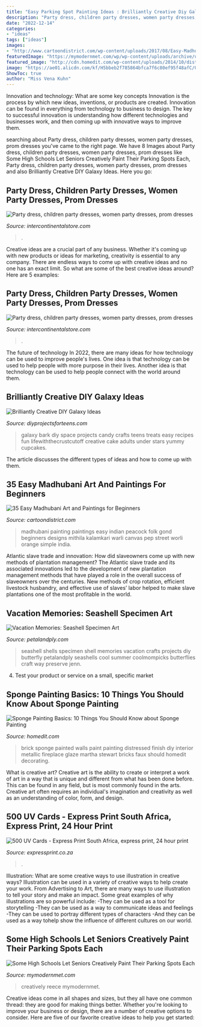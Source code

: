 ```yaml
---
title: "Easy Parking Spot Painting Ideas : Brilliantly Creative Diy Galaxy Ideas"
description: "Party dress, children party dresses, women party dresses, prom dresses"
date: "2022-12-14"
categories:
- "ideas"
tags: ["ideas"]
images:
- "http://www.cartoondistrict.com/wp-content/uploads/2017/08/Easy-Madhubani-Art-and-Paintings-for-Beginnersdd7fe2801c729815e682e6f66d7e595d.jpg"
featuredImage: "https://mymodernmet.com/wp/wp-content/uploads/archive/uXQ1rhVcPY6BlaXw5SDV_PaintedParkingSpots7.jpg"
featured_image: "http://cdn.homedit.com/wp-content/uploads/2014/10/distressed_sponge_painted_brick_wall.jpg"
image: "https://ae01.alicdn.com/kf/H5bbeb2f785864bfca7f6c80ef95f48afC/Global-Xiaomi-Redmi-Note-8T-48MP-Quad-Cameras-Smartphone-4GB-RAM-64GB-ROM-Snapdragon-665-Octa.jpg_640x640.jpg"
ShowToc: true
author: "Miss Vena Kuhn"
---
```



Innovation and technology: What are some key concepts
Innovation is the process by which new ideas, inventions, or products are created. Innovation can be found in everything from technology to business to design. The key to successful innovation is understanding how different technologies and businesses work, and then coming up with innovative ways to improve them.

	

		
searching about Party dress, children party dresses, women party dresses, prom dresses you've came to the right page. We have 8 Images about Party dress, children party dresses, women party dresses, prom dresses like Some High Schools Let Seniors Creatively Paint Their Parking Spots Each, Party dress, children party dresses, women party dresses, prom dresses and also Brilliantly Creative DIY Galaxy Ideas. Here you go:
		
    
## Party Dress, Children Party Dresses, Women Party Dresses, Prom Dresses

<img loading=lazy src="https://ae01.alicdn.com/kf/H5bbeb2f785864bfca7f6c80ef95f48afC/Global-Xiaomi-Redmi-Note-8T-48MP-Quad-Cameras-Smartphone-4GB-RAM-64GB-ROM-Snapdragon-665-Octa.jpg_640x640.jpg" onerror="this.onerror=null;this.src='https://tse3.mm.bing.net/th?id=OIP.ige5AI-eg4BprN4V5blxywHaHa&amp;pid=15.1';" alt="Party dress, children party dresses, women party dresses, prom dresses">

_Source: intercontinentalstore.com_

>. 

	

Creative ideas are a crucial part of any business. Whether it's coming up with new products or ideas for marketing, creativity is essential to any company. There are endless ways to come up with creative ideas and no one has an exact limit. So what are some of the best creative ideas around? Here are 5 examples: 

    
## Party Dress, Children Party Dresses, Women Party Dresses, Prom Dresses

<img loading=lazy src="https://ae01.alicdn.com/kf/H6ac8e01a52f24296a76d2b4ac6f1e5d1N.jpg" onerror="this.onerror=null;this.src='https://tse1.mm.bing.net/th?id=OIP.MSB63yGXbXknxIWzSZF_LgHaHa&amp;pid=15.1';" alt="Party dress, children party dresses, women party dresses, prom dresses">

_Source: intercontinentalstore.com_

>. 

	

The future of technology
In 2022, there are many ideas for how technology can be used to improve people's lives. One idea is that technology can be used to help people with more purpose in their lives. Another idea is that technology can be used to help people connect with the world around them.

    
## Brilliantly Creative DIY Galaxy Ideas

<img loading=lazy src="http://diyprojectsforteens.com/wp-content/uploads/2016/07/galaxy-bark.jpg" onerror="this.onerror=null;this.src='https://tse2.mm.bing.net/th?id=OIP.81mK7zeeVA7vivSWrbIwzgHaN1&amp;pid=15.1';" alt="Brilliantly Creative DIY Galaxy Ideas">

_Source: diyprojectsforteens.com_

>galaxy bark diy space projects candy crafts teens treats easy recipes fun lifewiththecrustcutoff creative cake adults under stars yummy cupcakes. 

	

The article discusses the different types of ideas and how to come up with them.

    
## 35 Easy Madhubani Art And Paintings For Beginners

<img loading=lazy src="http://www.cartoondistrict.com/wp-content/uploads/2017/08/Easy-Madhubani-Art-and-Paintings-for-Beginnersdd7fe2801c729815e682e6f66d7e595d.jpg" onerror="this.onerror=null;this.src='https://tse4.mm.bing.net/th?id=OIP.pVb5DKhSuWAgAynOU8Bk0gHaKa&amp;pid=15.1';" alt="35 Easy Madhubani Art and Paintings for Beginners">

_Source: cartoondistrict.com_

>madhubani painting paintings easy indian peacock folk gond beginners designs mithila kalamkari warli canvas pep street worli orange simple india. 

	

Atlantic slave trade and innovation: How did slaveowners come up with new methods of plantation management?
The Atlantic slave trade and its associated innovations led to the development of new plantation management methods that have played a role in the overall success of slaveowners over the centuries. New methods of crop rotation, efficient livestock husbandry, and effective use of slaves’ labor helped to make slave plantations one of the most profitable in the world.

    
## Vacation Memories: Seashell Specimen Art

<img loading=lazy src="http://www.petalandply.com/wp-content/uploads/2013/08/butterfly-shell-art-facing-out-1.jpg" onerror="this.onerror=null;this.src='https://tse1.mm.bing.net/th?id=OIP.OFpaJAR-9WWaqtoFWzBVBwHaLH&amp;pid=15.1';" alt="Vacation Memories: Seashell Specimen Art">

_Source: petalandply.com_

>seashell shells specimen shell memories vacation crafts projects diy butterfly petalandply seashells cool summer coolmompicks butterflies craft way preserve jenn. 

	

4. Test your product or service on a small, specific market

    
## Sponge Painting Basics: 10 Things You Should Know About Sponge Painting

<img loading=lazy src="http://cdn.homedit.com/wp-content/uploads/2014/10/distressed_sponge_painted_brick_wall.jpg" onerror="this.onerror=null;this.src='https://tse4.mm.bing.net/th?id=OIP.ahVeOOlL5SzHZ9rO7l7xbQHaFj&amp;pid=15.1';" alt="Sponge Painting Basics: 10 Things You Should Know about Sponge Painting">

_Source: homedit.com_

>brick sponge painted walls paint painting distressed finish diy interior metallic fireplace glaze martha stewart bricks faux should homedit decorating. 

	

What is creative art?
Creative art is the ability to create or interpret a work of art in a way that is unique and different from what has been done before. This can be found in any field, but is most commonly found in the arts. Creative art often requires an individual's imagination and creativity as well as an understanding of color, form, and design.

    
## 500 UV Cards - Express Print South Africa, Express Print, 24 Hour Print

<img loading=lazy src="https://expressprint.co.za/wp-content/uploads/2020/01/express-print-44-1024x485.jpg" onerror="this.onerror=null;this.src='https://tse1.mm.bing.net/th?id=OIP.IXZXJakZW2i8g9sTcvvNDwHaDg&amp;pid=15.1';" alt="500 UV Cards - Express Print South Africa, express print, 24 hour print">

_Source: expressprint.co.za_

>. 

	

Illustration: What are some creative ways to use illustration in creative ways?
Illustration can be used in a variety of creative ways to help create your work. From Advertising to Art, there are many ways to use illustration to tell your story and make an impact. Some great examples of why illustrations are so powerful include: 
-They can be used as a tool for storytelling 
-They can be used as a way to communicate ideas and feelings 
-They can be used to portray different types of characters 
-And they can be used as a way tohelp show the influence of different cultures on our world.

    
## Some High Schools Let Seniors Creatively Paint Their Parking Spots Each

<img loading=lazy src="https://mymodernmet.com/wp/wp-content/uploads/archive/uXQ1rhVcPY6BlaXw5SDV_PaintedParkingSpots7.jpg" onerror="this.onerror=null;this.src='https://tse1.mm.bing.net/th?id=OIP.AlxFhfbiQCVb5j4OCJy8sgHaJ3&amp;pid=15.1';" alt="Some High Schools Let Seniors Creatively Paint Their Parking Spots Each">

_Source: mymodernmet.com_

>creatively reece mymodernmet. 

	

Creative ideas come in all shapes and sizes, but they all have one common thread: they are good for making things better. Whether you're looking to improve your business or design, there are a number of creative options to consider. Here are five of our favorite creative ideas to help you get started: 

